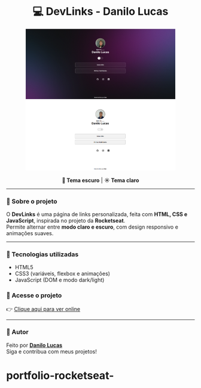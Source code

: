 <h1 align="center">💻 DevLinks - Danilo Lucas</h1>

<p align="center">
  <img src="./assets/dark.png" width="400" alt="Preview do projeto">
  <img src="./assets/branco.png" width="400" alt="Preview do projeto">
</p>

<p align="center">
  <strong>🌙 Tema escuro</strong> | <strong>☀️ Tema claro</strong>
</p>

---

### 🧠 Sobre o projeto

O **DevLinks** é uma página de links personalizada, feita com **HTML, CSS e JavaScript**, inspirada no projeto da **Rocketseat**.  
Permite alternar entre **modo claro e escuro**, com design responsivo e animações suaves.

---

### 🚀 Tecnologias utilizadas

- HTML5
- CSS3 (variáveis, flexbox e animações)
- JavaScript (DOM e modo dark/light)



### 🔗 Acesse o projeto

👉 [Clique aqui para ver online](https://danilolucaxs.github.io/portfolio-danilo/)

---

### 💬 Autor

Feito por **[Danilo Lucas](https://linkedin.com/in/danilolucaswork/)**  
Siga e contribua com meus projetos!

# portfolio-rocketseat-
